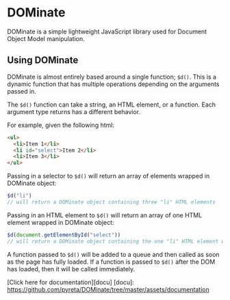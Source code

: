 # DOMinate

DOMinate is a simple lightweight JavaScript library used for Document Object Model manipulation.

## Using DOMinate

DOMinate is almost entirely based around a single function; `$d()`.  This is a dynamic function that has multiple operations depending on the arguments passed in.

The `$d()` function can take a string, an HTML element, or a function.  Each argument type returns has a different behavior.

For example, given the following html:
```html
<ul>
  <li>Item 1</li>
  <li id="select">Item 2</li>
  <li>Item 3</li>
</ul>
```
Passing in a selector to `$d()` will return an array of elements wrapped in DOMinate object:

```javascript
$d("li")
// will return a DOMinate object containing three "li" HTML elements
```
Passing in an HTML element to `$d()` will return an array of one HTML element wrapped in DOMinate object:

```javascript
$d(document.getElementById("select"))
// will return a DOMinate object containing the one "li" HTML element which has the id of "select"
```

A function passed to `$d()` will be added to a queue and then called as soon as the page has fully loaded.  If a function is passed to `$d()` after the DOM has loaded, then it will be called immediately.

[Click here for documentation][docu]
[docu]: https://github.com/pyreta/DOMinate/tree/master/assets/documentation
